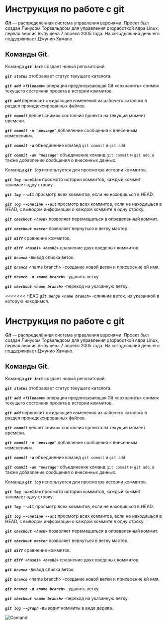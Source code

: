 # **Инструкция по работе с git**

***Git*** — распределённая система управления версиями. Проект был создан Линусом Торвальдсом для управления разработкой ядра Linux, первая версия выпущена 7 апреля 2005 года. На сегодняшний день его поддерживает Джунио Хамано. 

## Команды Git.

Команда ***`git init`*** создает новый репозиторий.

***`git status`*** отображает статус текущего каталога.

***`git add <filename>`*** операция предписывающая Git «сохранить» снимок текущего состояния проекта в истории коммитов.

***`git add`*** переносит ожидающие изменения из рабочего каталога в раздел проиндексированных файлов.

***`git commit`*** делает снимок состояния проекта на текущий момент времени.

***`git commit -m "message"`*** добавление сообщения к внесенным изменениям.

***`git commit -a`*** объединение команд `git commit` и `git add`

***`git commit -am "message"`*** объединение команд `git commit` и `git add`, а также добавление сообщения о внесенных данных.

Команда ***`git log`*** используется для просмотра истории коммитов.

***`git log -oneline`*** просмотр истории коммитов, каждый коммит занимает одну строку. 

***`git log --all`*** просмотр всех коммитов, если не находишься в HEAD.

***`git log --oneline --all`*** просмотр всех коммитов, если не находишься в HEAD, с выводом информации о каждом коммите в одну строку.

***`git checkout <hash>`*** позволяет перемещаться в определенный коммит.

***`git checkout master`*** позволяет вернуться в ветку мастер.

***`git diff`*** сравнение коммитов.

***`git diff <hash1> <hash2>`*** сравнение двух введеных коммитов.

***`git branch`*** -вывод списка веток.

***`git branch`*** \<name branch> -создание новой ветки и присвоение ей имя.

***`git branch -d <name branch>`*** -удалить ветку.

***`git checkout <name branch>`*** -переход на указанную ветку.

<<<<<<< HEAD
***`git merge <name branch>`*** -слияние веток, из указанной в которую находимся.
# **Инструкция по работе с git**

***Git*** — распределённая система управления версиями. Проект был создан Линусом Торвальдсом для управления разработкой ядра Linux, первая версия выпущена 7 апреля 2005 года. На сегодняшний день его поддерживает Джунио Хамано. 

## Команды Git.

Команда ***`git init`*** создает новый репозиторий.

***`git status`*** отображает статус текущего каталога.

***`git add <filename>`*** операция предписывающая Git «сохранить» снимок текущего состояния проекта в истории коммитов.

***`git add`*** переносит ожидающие изменения из рабочего каталога в раздел проиндексированных файлов.

***`git commit`*** делает снимок состояния проекта на текущий момент времени.

***`git commit -m "message"`*** добавление сообщения к внесенным изменениям.

***`git commit -a`*** объединение команд `git commit` и `git add`

***`git commit -am "message"`*** объединение команд `git commit` и `git add`, а также добавление сообщения о внесенных данных.

Команда ***`git log`*** используется для просмотра истории коммитов.

***`git log -oneline`*** просмотр истории коммитов, каждый коммит занимает одну строку. 

***`git log --all`*** просмотр всех коммитов, если не находишься в HEAD.

***`git log --oneline --all`*** просмотр всех коммитов, если не находишься в HEAD, с выводом информации о каждом коммите в одну строку.

***`git checkout <hash>`*** позволяет перемещаться в определенный коммит.

***`git checkout master`*** позволяет вернуться в ветку мастер.

***`git diff`*** сравнение коммитов.

***`git diff <hash1> <hash2>`*** сравнение двух введеных коммитов.

***`git branch`*** -вывод списка веток.

***`git branch`*** \<name branch> -создание новой ветки и присвоение ей имя.

***`git branch -d <name branch>`*** -удалить ветку.

***`git checkout <name branch>`*** -переход на указанную ветку.

***`git log --graph`*** -выводит коммиты в виде дерева.

![Comand](Comand.jpg)
